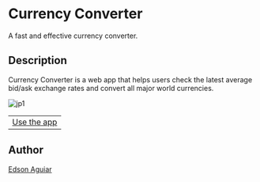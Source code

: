 # Currency Converter
A fast and effective currency converter.


## Description

Currency Converter is a web app that helps users check the latest average bid/ask exchange rates and
convert all major world currencies.

![jp1](https://user-images.githubusercontent.com/106551525/223330140-46c7ed9a-71b5-4934-a21b-5931d2bb4c56.png)

<table>
   <tr>
      <td><a href="https://currency-converter-red.vercel.app/">Use the app</a></td>
   </tr>
</table>


## Author
<a href="mailto:iamedsonaguiar@gmail.com">Edson Aguiar</a>

